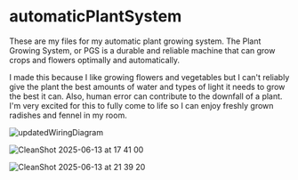 # automaticPlantSystem

These are my files for my automatic plant growing system. The Plant Growing System, or PGS is a durable and reliable machine that can grow crops and flowers optimally and automatically.

I made this because I like growing flowers and vegetables but I can't reliably give the plant the best amounts of water and types of light it needs to grow the best it can. Also, human error can contribute to the downfall of a plant. I'm very excited for this to fully come to life so I can enjoy freshly grown radishes and fennel in my room.


![updatedWiringDiagram](https://github.com/user-attachments/assets/da496693-fd77-44df-82b6-8cd20954bd9d)



![CleanShot 2025-06-13 at 17 41 00](https://github.com/user-attachments/assets/b79ae011-1c86-428e-8f97-b043410573da)

![CleanShot 2025-06-13 at 21 39 20](https://github.com/user-attachments/assets/5542a1c4-35dc-4f47-8aa9-12cb46245b85)
